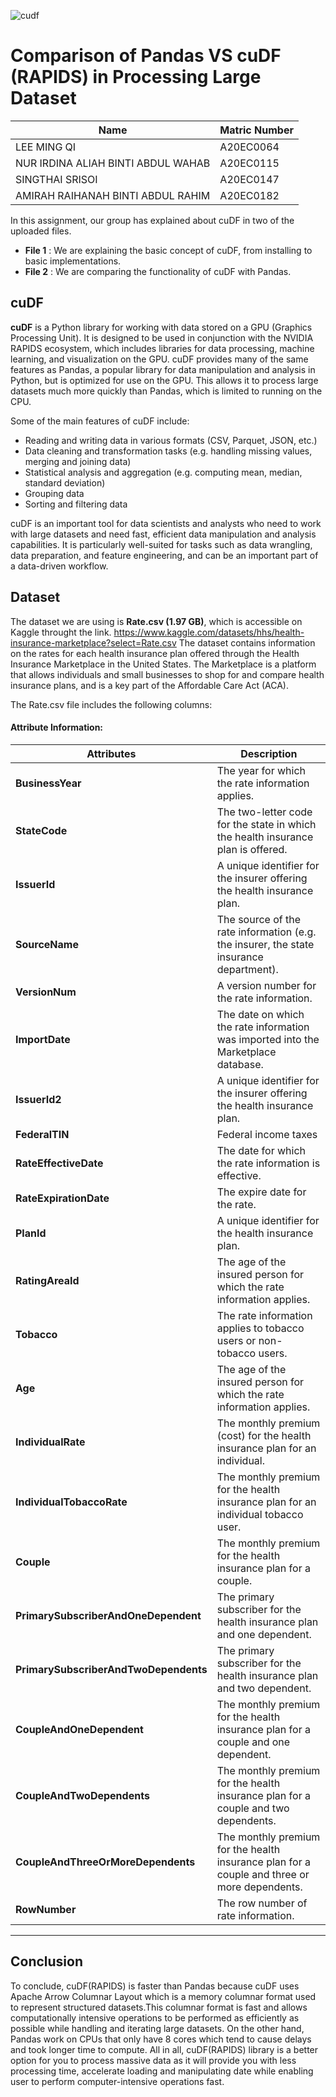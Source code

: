 ![cudf](https://user-images.githubusercontent.com/95162273/211054658-0eea8d0b-b508-4a74-beea-ac392bc9c090.png)

# Comparison of Pandas VS cuDF (RAPIDS) in Processing Large Dataset


| Name | Matric Number |
| ----- | ----- |
| LEE MING QI | A20EC0064|
| NUR IRDINA ALIAH BINTI ABDUL WAHAB |A20EC0115 |
| SINGTHAI SRISOI| A20EC0147|
| AMIRAH RAIHANAH BINTI ABDUL RAHIM |A20EC0182 |

In this assignment, our group has explained about cuDF in two of the uploaded files.

- **File 1** : We are explaining the basic concept of cuDF, from installing to basic implementations. 
- **File 2** : We are comparing the functionality of cuDF with Pandas.

## cuDF
**cuDF** is a Python library for working with data stored on a GPU (Graphics Processing Unit). It is designed to be used in conjunction with the NVIDIA RAPIDS ecosystem, which includes libraries for data processing, machine learning, and visualization on the GPU.
cuDF provides many of the same features as Pandas, a popular library for data manipulation and analysis in Python, but is optimized for use on the GPU. This allows it to process large datasets much more quickly than Pandas, which is limited to running on the CPU.

Some of the main features of cuDF include:
* Reading and writing data in various formats (CSV, Parquet, JSON, etc.)
* Data cleaning and transformation tasks (e.g. handling missing values, merging and joining data)
* Statistical analysis and aggregation (e.g. computing mean, median, standard deviation)
* Grouping data
* Sorting and filtering data

cuDF is an important tool for data scientists and analysts who need to work with large datasets and need fast, efficient data manipulation and analysis capabilities. It is particularly well-suited for tasks such as data wrangling, data preparation, and feature engineering, and can be an important part of a data-driven workflow.

## Dataset
The dataset we are using is **Rate.csv (1.97 GB)**, which is accessible on Kaggle throught the link. https://www.kaggle.com/datasets/hhs/health-insurance-marketplace?select=Rate.csv
The dataset contains information on the rates for each health insurance plan offered through the Health Insurance Marketplace in the United States. The Marketplace is a platform that allows individuals and small businesses to shop for and compare health insurance plans, and is a key part of the Affordable Care Act (ACA).

The Rate.csv file includes the following columns:
#### Attribute Information:
| Attributes | Description |
| --- | --- |
| **BusinessYear** |   The year for which the rate information applies.  |
|**StateCode** |  The two-letter code for the state in which the health insurance plan is offered.  |
| **IssuerId** | A unique identifier for the insurer offering the health insurance plan. |
| **SourceName** |  The source of the rate information (e.g. the insurer, the state insurance department). |
| **VersionNum** | A version number for the rate information.  |
| **ImportDate** |  The date on which the rate information was imported into the Marketplace database.   |
| **IssuerId2** | A unique identifier for the insurer offering the health insurance plan.  |
| **FederalTIN** | Federal income taxes  |
| **RateEffectiveDate** |  The date for which the rate information is effective.   |
|**RateExpirationDate** |  The expire date for the rate. |
| **PlanId** | A unique identifier for the health insurance plan. |
| **RatingAreaId** | The age of the insured person for which the rate information applies.  |
| **Tobacco** | The rate information applies to tobacco users or non-tobacco users. |
| **Age** |   The age of the insured person for which the rate information applies.  |
| **IndividualRate** |  The monthly premium (cost) for the health insurance plan for an individual.  |
| **IndividualTobaccoRate** | The monthly premium for the health insurance plan for an individual tobacco user.  |
| **Couple** | The monthly premium for the health insurance plan for a couple.  |
|**PrimarySubscriberAndOneDependent** |  The primary subscriber for the health insurance plan and one dependent. |
| **PrimarySubscriberAndTwoDependents** | The primary subscriber for the health insurance plan and two dependent. |
| **CoupleAndOneDependent** | The monthly premium for the health insurance plan for a couple and one dependent. |
| **CoupleAndTwoDependents** | The monthly premium for the health insurance plan for a couple and two dependents.  |
| **CoupleAndThreeOrMoreDependents** |  The monthly premium for the health insurance plan for a couple and three or more dependents.   |
| **RowNumber** | The row number of rate information.  |

---
## Conclusion
To conclude, cuDF(RAPIDS) is faster than Pandas because cuDF uses Apache Arrow Columnar Layout which is a memory columnar format used to represent structured datasets.This columnar format is fast and allows computationally intensive operations to be performed as efficiently as possible while handling and iterating large datasets. On the other hand, Pandas work on CPUs that only have 8 cores which tend to cause delays and took longer time to compute. All in all, cuDF(RAPIDS) library is a better option for you to process massive data as it will provide you with less processing time, accelerate loading and manipulating date while enabling user to perform computer-intensive operations fast.
